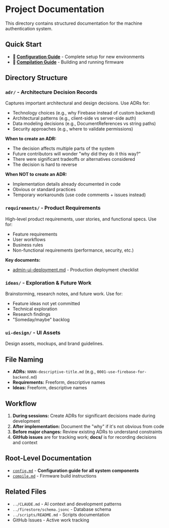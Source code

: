 # Project Documentation

This directory contains structured documentation for the machine authentication system.

## Quick Start

- **🚀 [Configuration Guide](config.md)** - Complete setup for new environments
- **🔨 [Compilation Guide](compile.md)** - Building and running firmware

## Directory Structure

### `adr/` - Architecture Decision Records

Captures important architectural and design decisions. Use ADRs for:
- Technology choices (e.g., why Firebase instead of custom backend)
- Architectural patterns (e.g., client-side vs server-side auth)
- Data modeling decisions (e.g., DocumentReferences vs string paths)
- Security approaches (e.g., where to validate permissions)

**When to create an ADR:**
- The decision affects multiple parts of the system
- Future contributors will wonder "why did they do it this way?"
- There were significant tradeoffs or alternatives considered
- The decision is hard to reverse

**When NOT to create an ADR:**
- Implementation details already documented in code
- Obvious or standard practices
- Temporary workarounds (use code comments + issues instead)

### `requirements/` - Product Requirements

High-level product requirements, user stories, and functional specs. Use for:
- Feature requirements
- User workflows
- Business rules
- Non-functional requirements (performance, security, etc.)

**Key documents:**
- [admin-ui-deployment.md](requirements/admin-ui-deployment.md) - Production deployment checklist

### `ideas/` - Exploration & Future Work

Brainstorming, research notes, and future work. Use for:
- Feature ideas not yet committed
- Technical exploration
- Research findings
- "Someday/maybe" backlog

### `ui-design/` - UI Assets

Design assets, mockups, and brand guidelines.

## File Naming

- **ADRs:** `NNNN-descriptive-title.md` (e.g., `0001-use-firebase-for-backend.md`)
- **Requirements:** Freeform, descriptive names
- **Ideas:** Freeform, descriptive names

## Workflow

1. **During sessions:** Create ADRs for significant decisions made during development
2. **After implementation:** Document the "why" if it's not obvious from code
3. **Before major changes:** Review existing ADRs to understand constraints
4. **GitHub issues** are for tracking work; **docs/** is for recording decisions and context

## Root-Level Documentation

- [`config.md`](config.md) - **Configuration guide for all system components**
- [`compile.md`](compile.md) - Firmware build instructions

## Related Files

- `../CLAUDE.md` - AI context and development patterns
- `../firestore/schema.jsonc` - Database schema
- `../scripts/README.md` - Scripts documentation
- GitHub Issues - Active work tracking
